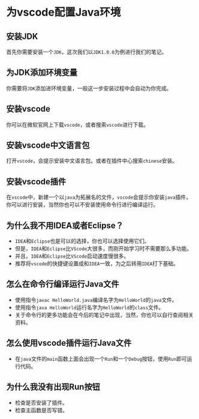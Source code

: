 # 为vscode配置Java环境

## 安装JDK  
首先你需要安装一个`JDK`，这次我们以`JDK1.8.0`为例进行我们的笔记。

## 为JDK添加环境变量
你需要将`JDK`添加进环境变量，一般这一步安装过程中会自动为你完成。

## 安装vscode
你可以在微软官网上下载`vscode`，或者搜索`vscode`进行下载。

## 安装vscode中文语言包
打开`vscode`，会提示安装中文语言包。或者在插件中心搜索`chinese`安装。

## 安装vscode插件
在`vscode`中，新建一个以`java`为拓展名的文件，`vscode`会提示你安装`java`插件，你可以进行安装，当然你也可以不安装使用命令行进行编译运行。

## 为什么我不用IDEA或者Eclipse？
- `IDEA`和`Eclipse`也是可以的选择，你也可以选择使用它们。
- 但是，`IDEA`和`Eclipse`比`VScode`大很多，而刚开始学习时不需要那么多功能。
- 并且，`IDEA`和`Eclipse`比`VScode`启动速度慢很多。
- 推荐将`vscode`的快捷键设置成和`IDEA`一致，为之后转用`IDEA`打下基础。

## 怎么在命令行编译运行Java文件
- 使用指令`javac HelloWorld.java`编译名字为`HelloWorld`的`java`文件。
- 使用指令`java HelloWorld`运行名字为`HelloWorld`的`class`文件。
- 关于命令行的更多功能会在今后的笔记中出现，当然，你也可以自行查阅相关资料。

## 怎么使用vscode插件运行Java文件  
- 在`java`文件的`main`函数上面会出现一个`Run`和一个`Debug`按钮，使用`Run`即可运行代码。

## 为什么我没有出现Run按钮  
- 检查是否安装了插件。
- 检查主函数是否写错。